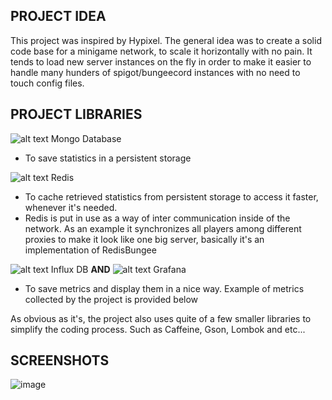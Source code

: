 ## PROJECT IDEA

This project was inspired by Hypixel. The general idea was to create a solid code base for a minigame network, to scale it horizontally with no pain. It tends to load new server instances on the fly in order to make it easier to handle many hunders of spigot/bungeecord instances with no need to touch config files.

## PROJECT LIBRARIES

![alt text](https://avatars.githubusercontent.com/u/45120?s=20&v=4) Mongo Database
  - To save statistics in a persistent storage

![alt text](https://avatars.githubusercontent.com/u/1529926?s=20&v=1) Redis
  - To cache retrieved statistics from persistent storage to access it faster, whenever it's needed.
  - Redis is put in use as a way of inter communication inside of the network. As an example it synchronizes all players among different proxies to make it look like one big server, basically it's an implementation of RedisBungee

![alt text](https://avatars.githubusercontent.com/u/5713248?s=20&v=1) Influx DB **AND** ![alt text](https://avatars.githubusercontent.com/u/7195757?s=20&v=1) Grafana
  - To save metrics and display them in a nice way. Example of metrics collected by the project is provided below

As obvious as it's, the project also uses quite of a few smaller libraries to simplify the coding process. Such as Caffeine, Gson, Lombok and etc...

## SCREENSHOTS
![image](https://github.com/fodded/Minigame-Network/assets/47217090/33ecc4c1-d12a-446c-96ca-b3bf6d34dc81)
